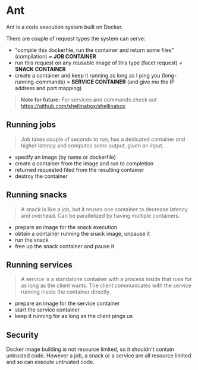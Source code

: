 # Ant

Ant is a code execution system built on Docker.

There are couple of request types the system can serve:
- "compile this dockerfile, run the container and return some files"
  (compilation) = **JOB CONTAINER**
- run this request on any reusable image of this type (facet request) =
  **SNACK CONTAINER**
- create a container and keep it running as long as I ping you
  (long-running-commands) = **SERVICE CONTAINER** (and give me the IP
  address and port mapping)

> **Note for future:** For services and commands check out
> https://github.com/shellinabox/shellinabox


## Running jobs

> Job takes couple of seconds to run, has a dedicated container and
> higher latency and computes some output, given an input.

- specify an image (by name or dockerfile)
- create a container from the image and run to completion
- returned requested filed from the resulting container
- destroy the container


## Running snacks

> A snack is like a job, but it reuses one container to decrease latency
> and overhead. Can be parallelized by having multiple containers.

- prepare an image for the snack execution
- obtain a container running the snack image, unpause it
- run the snack
- free up the snack container and pause it


## Running services

> A service is a standalone container with a process inside that runs
> for as long as the client wants. The client communicates with the
> service running inside the container directly.

- prepare an image for the service container
- start the service container
- keep it running for as long as the client pings us


## Security

Docker image building is not resource limited, so it shouldn't contain
untrusted code. However a job, a snack or a service are all resource
limited and so can execute untrusted code.
